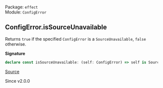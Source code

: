 Package: `effect`<br />
Module: `ConfigError`<br />

## ConfigError.isSourceUnavailable

Returns `true` if the specified `ConfigError` is a `SourceUnavailable`,
`false` otherwise.

**Signature**

```ts
declare const isSourceUnavailable: (self: ConfigError) => self is SourceUnavailable
```

[Source](https://github.com/Effect-TS/effect/tree/main/packages/effect/src/ConfigError.ts#L243)

Since v2.0.0